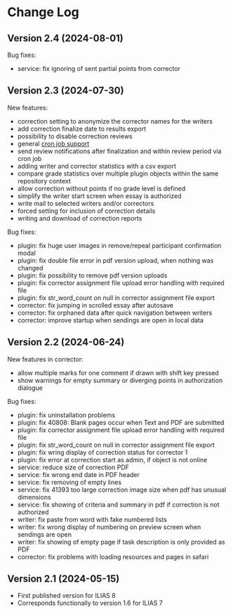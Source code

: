 # Change Log

## Version 2.4 (2024-08-01)
Bug fixes:
- service: fix ignoring of sent partial points from corrector

## Version 2.3 (2024-07-30)
New features:
- correction setting to anonymize the corrector names for the writers
- add correction finalize date to results export
- possibility to disable correction reviews
- general [cron job support](https://github.com/EDUTIEK/LongEssayAssessmentCron/)
- send review notifications after finalization and within review period via cron job
- adding writer and corrector statistics with a csv export
- compare grade statistics over multiple plugin objects within the same repository context
- allow correction without points if no grade level is defined
- simplify the writer start screen when essay is authorized
- write mail to selected writers and/or correctors
- forced setting for inclusion of correction details
- writing and download of correction reports

Bug fixes:
- plugin: fix huge user images in remove/repeal participant confirmation modal
- plugin: fix double file error in pdf version upload, when nothing was changed
- plugin: fix possibility to remove pdf version uploads
- plugin: fix corrector assignment file upload error handling with required file
- plugin: fix str_word_count on null in corrector assignment file export
- corrector: fix jumping in scrolled essay after autosave
- corrector: fix orphaned data after quick navigation between writers
- corrector: improve startup when sendings are open in local data


## Version 2.2 (2024-06-24)
New features in corrector:
- allow multiple marks for one comment if drawn with shift key pressed
- show warnings for empty summary or diverging points in authorization dialogue

Bug fixes:
- plugin: fix uninstallation problems
- plugin: fix 40808: Blank pages occur when Text and PDF are submitted
- plugin: fix corrector assignment file upload error handling with required file
- plugin: fix str_word_count on null in corrector assignment file export
- plugin: fix wring display of correction status for corrector 1
- plugin: fix error at correction start as admin, if object is not online
- service: reduce size of correction PDF
- service: fix wrong end date in PDF header
- service: fix removing of empty lines
- service: fix 41393 too large correction image size when pdf has unusual dimensions
- service: fix showing of criteria and summary in pdf if correction is not authorized
- writer: fix paste from word with fake numbered lists
- writer: fix wrong display of numbering on preview screen when sendings are open
- writer: fix showing of empty page if task description is only provided as PDF
- corrector: fix problems with loading resources and pages in safari

## Version 2.1 (2024-05-15)
- First published version for ILIAS 8
- Corresponds functionally to version 1.6 for ILIAS 7